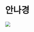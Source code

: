 # 안나경

<a href="#" target="_blank"><img src="https://i.postimg.cc/ydSGbWR5/snow-AI.jpg/badge/label-#fde4ef?style=flat&logo=#41454A&logoColor=white"/></a>
